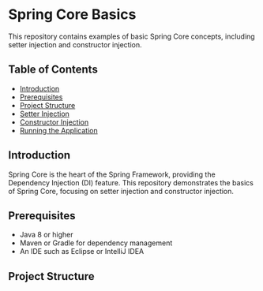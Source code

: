 # Spring Core Basics

This repository contains examples of basic Spring Core concepts, including setter injection and constructor injection.

## Table of Contents

- [Introduction](#introduction)
- [Prerequisites](#prerequisites)
- [Project Structure](#project-structure)
- [Setter Injection](#setter-injection)
- [Constructor Injection](#constructor-injection)
- [Running the Application](#running-the-application)

## Introduction

Spring Core is the heart of the Spring Framework, providing the Dependency Injection (DI) feature. This repository demonstrates the basics of Spring Core, focusing on setter injection and constructor injection.

## Prerequisites

- Java 8 or higher
- Maven or Gradle for dependency management
- An IDE such as Eclipse or IntelliJ IDEA

## Project Structure

